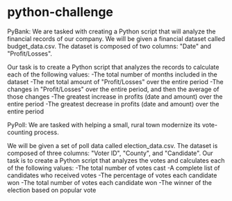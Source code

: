 # python-challenge

PyBank:
We are tasked with creating a Python script that will analyze the financial records of our company. We will be given a financial dataset called budget_data.csv. The dataset is composed of two columns: "Date" and "Profit/Losses".

Our task is to create a Python script that analyzes the records to calculate each of the following values:
-The total number of months included in the dataset
-The net total amount of "Profit/Losses" over the entire period
-The changes in "Profit/Losses" over the entire period, and then the average of those changes
-The greatest increase in profits (date and amount) over the entire period
-The greatest decrease in profits (date and amount) over the entire period


PyPoll: 
We are tasked with helping a small, rural town modernize its vote-counting process.

We will be given a set of poll data called election_data.csv. The dataset is composed of three columns: "Voter ID", "County", and "Candidate". Our task is to create a Python script that analyzes the votes and calculates each of the following values:
-The total number of votes cast
-A complete list of candidates who received votes
-The percentage of votes each candidate won
-The total number of votes each candidate won
-The winner of the election based on popular vote
